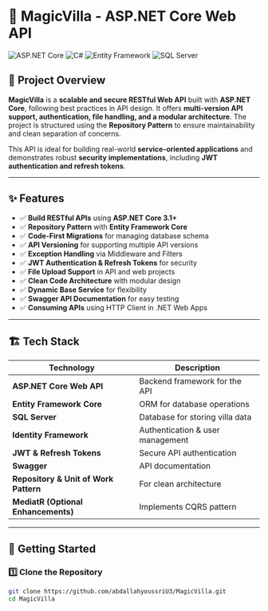 # 🏡 MagicVilla - ASP.NET Core Web API

![ASP.NET Core](https://img.shields.io/badge/ASP.NET%20Core-512BD4?style=for-the-badge&logo=dotnet&logoColor=white)
![C#](https://img.shields.io/badge/C%23-239120?style=for-the-badge&logo=csharp&logoColor=white)
![Entity Framework](https://img.shields.io/badge/Entity%20Framework-512BD4?style=for-the-badge&logo=dotnet&logoColor=white)
![SQL Server](https://img.shields.io/badge/SQL%20Server-CC2927?style=for-the-badge&logo=microsoft-sql-server&logoColor=white)

## 📌 Project Overview

**MagicVilla** is a **scalable and secure RESTful Web API** built with **ASP.NET Core**, following best practices in API design. It offers **multi-version API support, authentication, file handling, and a modular architecture**. The project is structured using the **Repository Pattern** to ensure maintainability and clean separation of concerns.

This API is ideal for building real-world **service-oriented applications** and demonstrates robust **security implementations**, including **JWT authentication and refresh tokens**.

---

## ✨ Features

- ✅ **Build RESTful APIs** using **ASP.NET Core 3.1+**  
- ✅ **Repository Pattern** with **Entity Framework Core**  
- ✅ **Code-First Migrations** for managing database schema  
- ✅ **API Versioning** for supporting multiple API versions  
- ✅ **Exception Handling** via Middleware and Filters  
- ✅ **JWT Authentication & Refresh Tokens** for security  
- ✅ **File Upload Support** in API and web projects  
- ✅ **Clean Code Architecture** with modular design  
- ✅ **Dynamic Base Service** for flexibility  
- ✅ **Swagger API Documentation** for easy testing  
- ✅ **Consuming APIs** using HTTP Client in .NET Web Apps  

---

## 🏗️ Tech Stack

| Technology  | Description |
|-------------|------------|
| **ASP.NET Core Web API** | Backend framework for the API |
| **Entity Framework Core** | ORM for database operations |
| **SQL Server** | Database for storing villa data |
| **Identity Framework** | Authentication & user management |
| **JWT & Refresh Tokens** | Secure API authentication |
| **Swagger** | API documentation |
| **Repository & Unit of Work Pattern** | For clean architecture |
| **MediatR (Optional Enhancements)** | Implements CQRS pattern |

---

## 🚀 Getting Started

### 1️⃣ Clone the Repository

```sh
git clone https://github.com/abdallahyoussriU3/MagicVilla.git
cd MagicVilla
